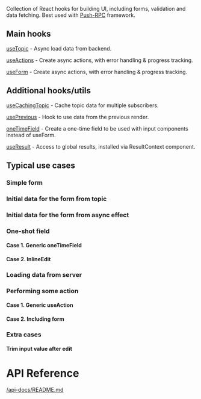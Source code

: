 Collection of React hooks for building UI, including forms, validation and data fetching. 
Best used with [Push-RPC](https://github.com/vasyas/push-rpc) framework.

## Main hooks

[useTopic](./api-docs/README.md#usetopic) - Async load data from backend.

[useActions](./api-docs/README.md#useactions) - Create async actions, with error handling & progress tracking. 

[useForm](./api-docs/README.md#useform) - Create async actions, with error handling & progress tracking.

## Additional hooks/utils

[useCachingTopic](./api-docs/README.md#usecachingtopic) - Cache topic data for multiple subscribers.

[usePrevious](./api-docs/README.md#useprevious) - Hook to use data from the previous render.

[oneTimeField](./api-docs/README.md#onetimefield) - Create a one-time field to be used with input components instead of useForm. 

[useResult](./api-docs/README.md#useresult) - Access to global results, installed via ResultContext component.  

## Typical use cases

### Simple form

### Initial data for the form from topic
### Initial data for the form from async effect 

### One-shot field

#### Case 1. Generic oneTimeField
#### Case 2. InlineEdit

### Loading data from server

### Performing some action

#### Case 1. Generic useAction
#### Case 2. Including form

### Extra cases

#### Trim input value after edit

# API Reference

[/api-docs/README.md](/api-docs/README.md)
